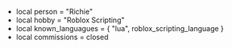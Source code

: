 - local person = "Richie"
- local hobby = "Roblox Scripting"
- local known_languagues = {
"lua", roblox_scripting_language
}
- local commissions = closed
